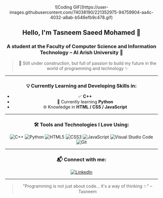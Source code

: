 <div align="center">
![Coding GIF](https://user-images.githubusercontent.com/74038190/221352975-94759904-aa4c-4032-a8ab-b546efb9c478.gif)


## Hello, I'm **Tasneem Saeed Mohamed** 👋  
### A student at the Faculty of Computer Science and Information Technology – Al Arish University 🏫  
> 🚀 Still under construction, but full of passion to build my future in the world of programming and technology ✨  

---

### 💡 Currently Learning and Developing Skills in:
- ✅ **C++**
- 🐍 Currently learning **Python**
- 🌐 Knowledge in **HTML / CSS / JavaScript**

---

### 🛠️ Tools and Technologies I Love Using:

![C++](https://img.shields.io/badge/C++-00599C?style=flat&logo=c%2B%2B&logoColor=white)
![Python](https://img.shields.io/badge/Python-FFD43B?style=flat&logo=python&logoColor=darkgreen)
![HTML5](https://img.shields.io/badge/HTML5-E34F26?style=flat&logo=html5&logoColor=white)
![CSS3](https://img.shields.io/badge/CSS3-1572B6?style=flat&logo=css3&logoColor=white)
![JavaScript](https://img.shields.io/badge/JavaScript-323330?style=flat&logo=javascript&logoColor=F7DF1E)
![Visual Studio Code](https://img.shields.io/badge/VSCode-007ACC?style=flat&logo=visual-studio-code&logoColor=white)
![Git](https://img.shields.io/badge/GIT-E44C30?style=flat&logo=git&logoColor=white)

---

### 📬 Connect with me:

[![LinkedIn](https://img.shields.io/badge/LinkedIn-blue?style=flat&logo=linkedin&logoColor=white)](https://www.linkedin.com/in/tasneem-saeed-b990b3336)

---



> "Programming is not just about code... it's a way of thinking ✨" – Tasneem

</div>
